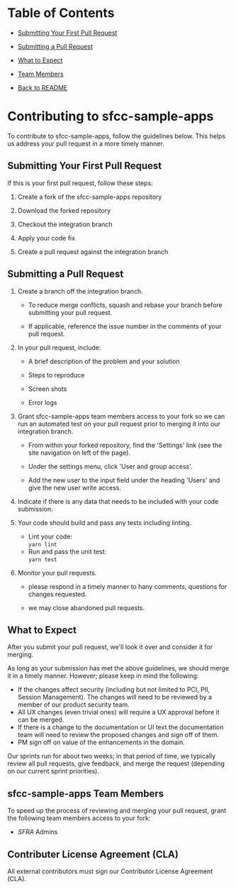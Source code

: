 # Table of Contents

- [Submitting Your First Pull Request ](#submitting-Your-First-Pull-Request)

- [Submitting a Pull Request ](#Submitting-a-Pull-Request)

- [What to Expect](#What-to-Expect)

- [Team Members](#sfcc-sample-apps-Team-Members)

- [Back to README](./README.md)

# Contributing to sfcc-sample-apps

To contribute to sfcc-sample-apps, follow the guidelines below. This helps us address your pull request in a more timely manner. 

## Submitting Your First Pull Request
If this is your first pull request, follow these steps:

  1. Create a fork of the sfcc-sample-apps repository 

  2. Download the forked repository

  3. Checkout the integration branch

  4. Apply your code fix

  5. Create a pull request against the integration branch

## Submitting a Pull Request
  1. Create a branch off the integration branch.

       * To reduce merge conflicts, squash and rebase your branch before submitting your pull request.
   
       * If applicable, reference the issue number in the comments of your pull request.
   
  2. In your pull request, include:

       * A brief description of the problem and your solution
       
       * Steps to reproduce
   
       * Screen shots
   
       * Error logs
   
  3. Grant sfcc-sample-apps team members access to your fork so we can run an automated test on your pull request prior to merging it into our integration branch.

       * From within your forked repository, find the 'Settings' link (see the site navigation on left of the page).
   
       * Under the settings menu, click 'User and group access'.
   
       * Add the new user to the input field under the heading 'Users' and give the new user write access.
   
  4. Indicate if there is any data that needs to be included with your code submission. 

  5. Your code should build and pass any tests including linting.

       * Lint your code:  
         `yarn lint` 	 
       * Run and pass the unit test:  
         `yarn test`
  6. Monitor your pull requests.
       
       * please respond in a timely manner to hany comments, questions for changes requested.
       
       * we may close abandoned pull requests.

## What to Expect

After you submit your pull request, we'll look it over and consider it for merging.

As long as your submission has met the above guidelines, we should merge it in a timely manner. However; please keep in
mind the following:
* If the changes affect security (including but not limited to PCI, PII, Session Management). The changes will need to be reviewed by a member of our product security team.
* All UX changes (even trivial ones) will require a UX approval before it can be merged.
* If there is a change to the documentation or UI text the documentation team will need to review the proposed changes and sign off of them.
* PM sign off on value of the enhancements in the domain.

Our sprints run for about two weeks; in that period of time, we typically review all pull requests, give feedback, and merge the request (depending on our current sprint priorities).

## sfcc-sample-apps Team Members 

To speed up the process of reviewing and merging your pull request, grant the following team members access to your fork:

  * _SFRA_ Admins 
  
 
## Contributer License Agreement (CLA)

All external contributors must sign our Contributor License Agreement (CLA).  
